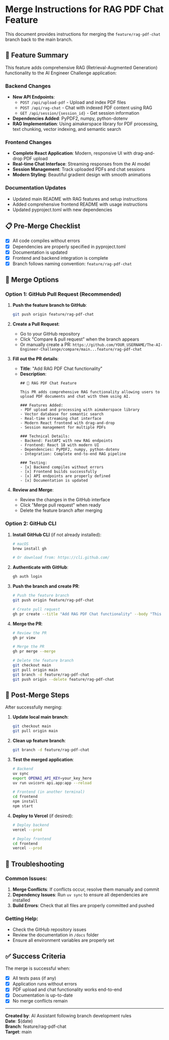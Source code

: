 # Merge Instructions for RAG PDF Chat Feature

This document provides instructions for merging the `feature/rag-pdf-chat` branch back to the main branch.

## 🚀 Feature Summary

This feature adds comprehensive RAG (Retrieval-Augmented Generation) functionality to the AI Engineer Challenge application:

### Backend Changes
- **New API Endpoints**:
  - `POST /api/upload-pdf` - Upload and index PDF files
  - `POST /api/rag-chat` - Chat with indexed PDF content using RAG
  - `GET /api/session/{session_id}` - Get session information
- **Dependencies Added**: PyPDF2, numpy, python-dotenv
- **RAG Implementation**: Using aimakerspace library for PDF processing, text chunking, vector indexing, and semantic search

### Frontend Changes
- **Complete React Application**: Modern, responsive UI with drag-and-drop PDF upload
- **Real-time Chat Interface**: Streaming responses from the AI model
- **Session Management**: Track uploaded PDFs and chat sessions
- **Modern Styling**: Beautiful gradient design with smooth animations

### Documentation Updates
- Updated main README with RAG features and setup instructions
- Added comprehensive frontend README with usage instructions
- Updated pyproject.toml with new dependencies

## 📋 Pre-Merge Checklist

- [x] All code compiles without errors
- [x] Dependencies are properly specified in pyproject.toml
- [x] Documentation is updated
- [x] Frontend and backend integration is complete
- [x] Branch follows naming convention: `feature/rag-pdf-chat`

## 🔀 Merge Options

### Option 1: GitHub Pull Request (Recommended)

1. **Push the feature branch to GitHub**:
   ```bash
   git push origin feature/rag-pdf-chat
   ```

2. **Create a Pull Request**:
   - Go to your GitHub repository
   - Click "Compare & pull request" when the branch appears
   - Or manually create a PR: `https://github.com/YOUR_USERNAME/The-AI-Engineer-Challenge/compare/main...feature/rag-pdf-chat`

3. **Fill out the PR details**:
   - **Title**: "Add RAG PDF Chat functionality"
   - **Description**: 
     ```
     ## 🚀 RAG PDF Chat Feature
     
     This PR adds comprehensive RAG functionality allowing users to upload PDF documents and chat with them using AI.
     
     ### Features Added:
     - PDF upload and processing with aimakerspace library
     - Vector database for semantic search
     - Real-time streaming chat interface
     - Modern React frontend with drag-and-drop
     - Session management for multiple PDFs
     
     ### Technical Details:
     - Backend: FastAPI with new RAG endpoints
     - Frontend: React 18 with modern UI
     - Dependencies: PyPDF2, numpy, python-dotenv
     - Integration: Complete end-to-end RAG pipeline
     
     ### Testing:
     - [x] Backend compiles without errors
     - [x] Frontend builds successfully
     - [x] API endpoints are properly defined
     - [x] Documentation is updated
     ```

4. **Review and Merge**:
   - Review the changes in the GitHub interface
   - Click "Merge pull request" when ready
   - Delete the feature branch after merging

### Option 2: GitHub CLI

1. **Install GitHub CLI** (if not already installed):
   ```bash
   # macOS
   brew install gh
   
   # Or download from: https://cli.github.com/
   ```

2. **Authenticate with GitHub**:
   ```bash
   gh auth login
   ```

3. **Push the branch and create PR**:
   ```bash
   # Push the feature branch
   git push origin feature/rag-pdf-chat
   
   # Create pull request
   gh pr create --title "Add RAG PDF Chat functionality" --body "This PR adds comprehensive RAG functionality allowing users to upload PDF documents and chat with them using AI. Features include PDF upload and processing, vector database for semantic search, real-time streaming chat interface, and modern React frontend with drag-and-drop functionality."
   ```

4. **Merge the PR**:
   ```bash
   # Review the PR
   gh pr view
   
   # Merge the PR
   gh pr merge --merge
   
   # Delete the feature branch
   git checkout main
   git pull origin main
   git branch -d feature/rag-pdf-chat
   git push origin --delete feature/rag-pdf-chat
   ```

## 🔄 Post-Merge Steps

After successfully merging:

1. **Update local main branch**:
   ```bash
   git checkout main
   git pull origin main
   ```

2. **Clean up feature branch**:
   ```bash
   git branch -d feature/rag-pdf-chat
   ```

3. **Test the merged application**:
   ```bash
   # Backend
   uv sync
   export OPENAI_API_KEY=your_key_here
   uv run uvicorn api.app:app --reload
   
   # Frontend (in another terminal)
   cd frontend
   npm install
   npm start
   ```

4. **Deploy to Vercel** (if desired):
   ```bash
   # Deploy backend
   vercel --prod
   
   # Deploy frontend
   cd frontend
   vercel --prod
   ```

## 🐛 Troubleshooting

### Common Issues:

1. **Merge Conflicts**: If conflicts occur, resolve them manually and commit
2. **Dependency Issues**: Run `uv sync` to ensure all dependencies are installed
3. **Build Errors**: Check that all files are properly committed and pushed

### Getting Help:

- Check the GitHub repository issues
- Review the documentation in `/docs` folder
- Ensure all environment variables are properly set

## ✅ Success Criteria

The merge is successful when:
- [x] All tests pass (if any)
- [x] Application runs without errors
- [x] PDF upload and chat functionality works end-to-end
- [x] Documentation is up-to-date
- [x] No merge conflicts remain

---

**Created by**: AI Assistant following branch development rules  
**Date**: $(date)  
**Branch**: feature/rag-pdf-chat  
**Target**: main
